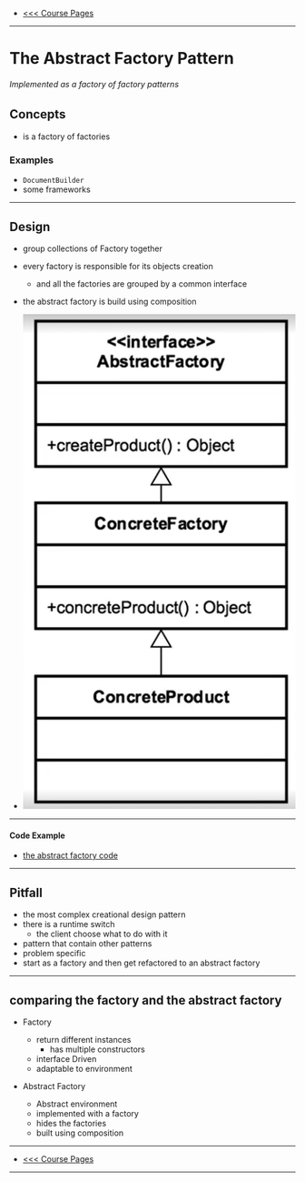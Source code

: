 - [<<< Course Pages](../README.md)
---
# The Abstract Factory Pattern
###### Implemented as a factory of factory patterns

## Concepts
- is a factory of factories 

### Examples
- `DocumentBuilder`
- some frameworks
----
## Design 
- group collections of Factory together 
- every factory is responsible for its objects creation 
    - and all the factories are grouped by a common interface
    
- the abstract factory is build using composition 

- ![The Abstract Factory](../media/5.PNG)
----
#### Code Example
- [the abstract factory code](../../../src/Creational/AbstractFactory)
----
## Pitfall
- the most complex creational design pattern
- there is a runtime switch 
    - the client choose what to do with it 
- pattern that contain other patterns
- problem specific 
- start as a factory and then get refactored to an abstract factory
---
## comparing the factory and the abstract factory
- Factory 
    - return different instances
        - has multiple constructors
    - interface Driven
    - adaptable to environment

- Abstract Factory 
    - Abstract environment
    - implemented with a factory
    - hides the factories 
    - built using composition











----
- [<<< Course Pages](../README.md)
---